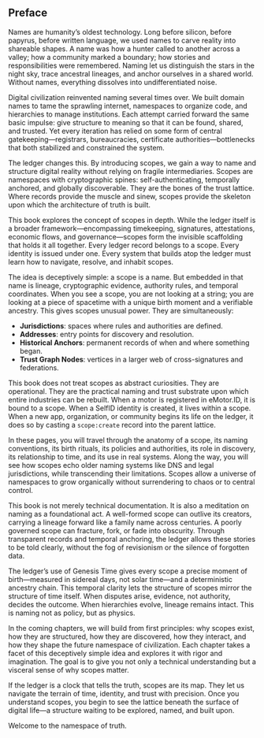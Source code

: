 ## **Preface**

Names are humanity’s oldest technology. Long before silicon, before papyrus, before written language, we used names to carve reality into shareable shapes. A name was how a hunter called to another across a valley; how a community marked a boundary; how stories and responsibilities were remembered. Naming let us distinguish the stars in the night sky, trace ancestral lineages, and anchor ourselves in a shared world. Without names, everything dissolves into undifferentiated noise.

Digital civilization reinvented naming several times over. We built domain names to tame the sprawling internet, namespaces to organize code, and hierarchies to manage institutions. Each attempt carried forward the same basic impulse: give structure to meaning so that it can be found, shared, and trusted. Yet every iteration has relied on some form of central gatekeeping—registrars, bureaucracies, certificate authorities—bottlenecks that both stabilized and constrained the system.

The ledger changes this. By introducing scopes, we gain a way to name and structure digital reality without relying on fragile intermediaries. Scopes are namespaces with cryptographic spines: self-authenticating, temporally anchored, and globally discoverable. They are the bones of the trust lattice. Where records provide the muscle and sinew, scopes provide the skeleton upon which the architecture of truth is built.

This book explores the concept of scopes in depth. While the ledger itself is a broader framework—encompassing timekeeping, signatures, attestations, economic flows, and governance—scopes form the invisible scaffolding that holds it all together. Every ledger record belongs to a scope. Every identity is issued under one. Every system that builds atop the ledger must learn how to navigate, resolve, and inhabit scopes.

The idea is deceptively simple: a scope is a name. But embedded in that name is lineage, cryptographic evidence, authority rules, and temporal coordinates. When you see a scope, you are not looking at a string; you are looking at a piece of spacetime with a unique birth moment and a verifiable ancestry. This gives scopes unusual power. They are simultaneously:

* **Jurisdictions**: spaces where rules and authorities are defined.
* **Addresses**: entry points for discovery and resolution.
* **Historical Anchors**: permanent records of when and where something began.
* **Trust Graph Nodes**: vertices in a larger web of cross-signatures and federations.

This book does not treat scopes as abstract curiosities. They are operational. They are the practical naming and trust substrate upon which entire industries can be rebuilt. When a motor is registered in eMotor.ID, it is bound to a scope. When a SelfID identity is created, it lives within a scope. When a new app, organization, or community begins its life on the ledger, it does so by casting a `scope:create` record into the parent lattice.

In these pages, you will travel through the anatomy of a scope, its naming conventions, its birth rituals, its policies and authorities, its role in discovery, its relationship to time, and its use in real systems. Along the way, you will see how scopes echo older naming systems like DNS and legal jurisdictions, while transcending their limitations. Scopes allow a universe of namespaces to grow organically without surrendering to chaos or to central control.

This book is not merely technical documentation. It is also a meditation on naming as a foundational act. A well-formed scope can outlive its creators, carrying a lineage forward like a family name across centuries. A poorly governed scope can fracture, fork, or fade into obscurity. Through transparent records and temporal anchoring, the ledger allows these stories to be told clearly, without the fog of revisionism or the silence of forgotten data.

The ledger’s use of Genesis Time gives every scope a precise moment of birth—measured in sidereal days, not solar time—and a deterministic ancestry chain. This temporal clarity lets the structure of scopes mirror the structure of time itself. When disputes arise, evidence, not authority, decides the outcome. When hierarchies evolve, lineage remains intact. This is naming not as policy, but as physics.

In the coming chapters, we will build from first principles: why scopes exist, how they are structured, how they are discovered, how they interact, and how they shape the future namespace of civilization. Each chapter takes a facet of this deceptively simple idea and explores it with rigor and imagination. The goal is to give you not only a technical understanding but a visceral sense of why scopes matter.

If the ledger is a clock that tells the truth, scopes are its map. They let us navigate the terrain of time, identity, and trust with precision. Once you understand scopes, you begin to see the lattice beneath the surface of digital life—a structure waiting to be explored, named, and built upon.

Welcome to the namespace of truth.

